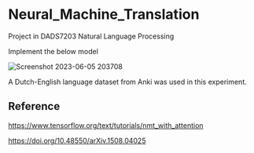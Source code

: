 # Neural_Machine_Translation

Project in DADS7203 Natural Language Processing

Implement the below model

![Screenshot 2023-06-05 203708](https://github.com/scorepia/HW_Neural_Machine_Translation/assets/94518867/32a08b20-dad6-41b3-a536-32cf5a850940)

A Dutch-English language dataset from Anki was used in this experiment.

## Reference

https://www.tensorflow.org/text/tutorials/nmt_with_attention

https://doi.org/10.48550/arXiv.1508.04025
